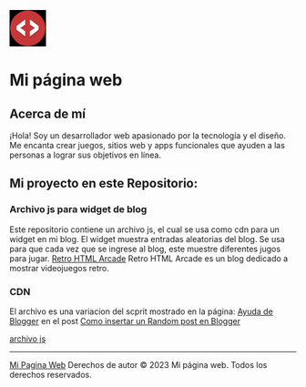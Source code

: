 ![Logo de la página](assets/favicon.png) 
# Mi página web

## Acerca de mí

¡Hola! Soy un desarrollador web apasionado por la tecnología y el diseño. Me encanta crear juegos, sitios web y apps funcionales que ayuden a las personas a lograr sus objetivos en línea.

## Mi proyecto en este Repositorio:

### Archivo js para widget de blog

Este repositorio contiene un archivo js, el cual se usa como cdn para un widget en mi blog. El widget muestra entradas aleatorias del blog. Se usa para que cada vez que se ingrese al blog, este muestre diferentes jugos para jugar. [Retro HTML Arcade](https://retrohtmlarcade.blogspot.com/)  Retro HTML Arcade es un blog dedicado a mostrar videojuegos retro.


### CDN

El archivo es una variacion del scprit mostrado en la página: [Ayuda de Blogger](www.ayudadeblogger.com) en el post [Como insertar un Random post en Blogger](https://www.ayudadeblogger.com/2014/11/como-insertar-un-random-post-en-blogger.html)

[archivo js](https://devhmgt.github.io/my-blog-utils/my-posts.js)

---

[Mi Pagina Web](https://devhmgt.github.io/my-blog-utils/)
Derechos de autor © 2023 Mi página web. Todos los derechos reservados.

